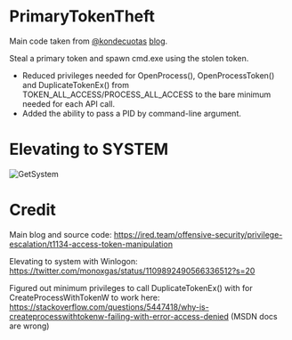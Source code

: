 # PrimaryTokenTheft
Main code taken from [@kondecuotas](https://twitter.com/kondencuotas) [blog](https://ired.team/).

Steal a primary token and spawn cmd.exe using the stolen token.

- Reduced privileges needed for OpenProcess(), OpenProcessToken() and DuplicateTokenEx() from TOKEN_ALL_ACCESS/PROCESS_ALL_ACCESS to the bare minimum needed for each API call.
- Added the ability to pass a PID by command-line argument.

# Elevating to SYSTEM 
![GetSystem](https://raw.githubusercontent.com/justinbui/PrimaryTokenTheft/master/image.png)

# Credit 
Main blog and source code: https://ired.team/offensive-security/privilege-escalation/t1134-access-token-manipulation

Elevating to system with Winlogon: https://twitter.com/monoxgas/status/1109892490566336512?s=20

Figured out minimum privileges to call DuplicateTokenEx() with for CreateProcessWithTokenW to work here: https://stackoverflow.com/questions/5447418/why-is-createprocesswithtokenw-failing-with-error-access-denied (MSDN docs are wrong)
